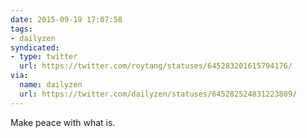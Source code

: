 ```yaml
---
date: 2015-09-19 17:07:58
tags:
- dailyzen
syndicated:
- type: twitter
  url: https://twitter.com/roytang/statuses/645283201615794176/
via:
  name: dailyzen
  url: https://twitter.com/dailyzen/statuses/645282524831223809/
---
```


Make peace with what is.